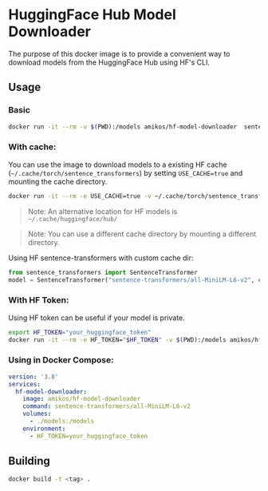 # HuggingFace Hub Model Downloader

The purpose of this docker image is to provide a convenient way to download models from the HuggingFace Hub using HF's CLI.

## Usage

### Basic

```bash
docker run -it --rm -v $(PWD):/models amikos/hf-model-downloader  sentence-transformers/all-MiniLM-L6-v2
```

### With cache:

You can use the image to download models to a existing HF cache (`~/.cache/torch/sentence_transformers`) by setting `USE_CACHE=true` and mounting the cache directory.

```bash
docker run -it --rm -e USE_CACHE=true -v ~/.cache/torch/sentence_transformers:/models amikos/hf-model-downloader  sentence-transformers/all-MiniLM-L6-v2
```

> Note: An alternative location for HF models is `~/.cache/huggingface/hub/`

> Note: You can use a different cache directory by mounting a different directory.

Using HF sentence-transformers with custom cache dir:

```py
from sentence_transformers import SentenceTransformer
model = SentenceTransformer("sentence-transformers/all-MiniLM-L6-v2", cache_folder="/models")
```

### With HF Token:

Using HF token can be useful if your model is private.

```bash
export HF_TOKEN="your_huggingface_token"
docker run -it --rm -e HF_TOKEN="$HF_TOKEN" -v $(PWD):/models amikos/hf-model-downloader  sentence-transformers/all-MiniLM-L6-v2
```

### Using in Docker Compose:

```yaml
version: '3.8'
services:
  hf-model-downloader:
    image: amikos/hf-model-downloader
    command: sentence-transformers/all-MiniLM-L6-v2
    volumes:
      - ./models:/models
    environment:
      - HF_TOKEN=your_huggingface_token
```

## Building

```bash
docker build -t <tag> .
```
